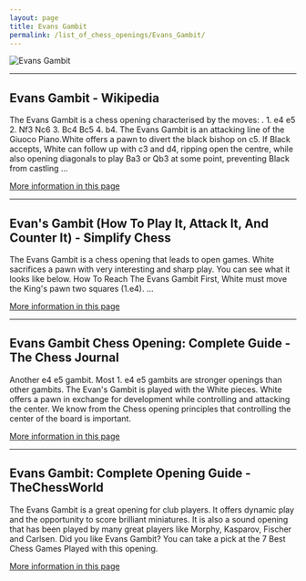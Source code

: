 ```yaml
---
layout: page
title: Evans Gambit
permalink: /list_of_chess_openings/Evans_Gambit/
---
```


![Evans Gambit](https://www.thechesswebsite.com/wp-content/uploads/2012/07/evansgambit1.jpg)

---

## Evans Gambit - Wikipedia

The Evans Gambit is a chess opening characterised by the moves: . 1. e4 e5 2. Nf3 Nc6 3. Bc4 Bc5 4. b4. The Evans Gambit is an attacking line of the Giuoco Piano.White offers a pawn to divert the black bishop on c5. If Black accepts, White can follow up with c3 and d4, ripping open the centre, while also opening diagonals to play Ba3 or Qb3 at some point, preventing Black from castling ...

[More information in this page](https://en.wikipedia.org/wiki/Evans_Gambit)

---

## Evan's Gambit (How To Play It, Attack It, And Counter It) - Simplify Chess

The Evans Gambit is a chess opening that leads to open games. White sacrifices a pawn with very interesting and sharp play. You can see what it looks like below. How To Reach The Evans Gambit First, White must move the King's pawn two squares (1.e4). ...

[More information in this page](https://simplifychess.com/evans-gambit/index.html)

---

## Evans Gambit Chess Opening: Complete Guide - The Chess Journal

Another e4 e5 gambit. Most 1. e4 e5 gambits are stronger openings than other gambits. The Evan's Gambit is played with the White pieces. White offers a pawn in exchange for development while controlling and attacking the center. We know from the Chess opening principles that controlling the center of the board is important.

[More information in this page](https://www.chessjournal.com/evans-gambit/)

---

## Evans Gambit: Complete Opening Guide - TheChessWorld

The Evans Gambit is a great opening for club players. It offers dynamic play and the opportunity to score brilliant miniatures. It is also a sound opening that has been played by many great players like Morphy, Kasparov, Fischer and Carlsen. Did you like Evans Gambit? You can take a pick at the 7 Best Chess Games Played with this opening.

[More information in this page](https://thechessworld.com/articles/openings/evans-gambit-complete-opening-guide/)

